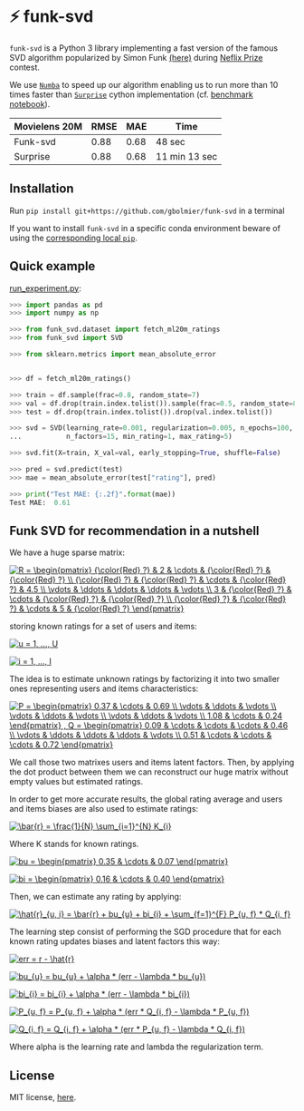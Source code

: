 # :zap: funk-svd

`funk-svd` is a Python 3 library implementing a fast version of the famous SVD algorithm popularized by Simon Funk [(here)](http://sifter.org/simon/journal/20061211.html) during [Neflix Prize](http://en.wikipedia.org/wiki/Netflix_Prize) contest.

We use [`Numba`](http://numba.pydata.org/) to speed up our algorithm enabling us to run more than 10 times faster than [`Surprise`](http://surpriselib.com) cython implementation (cf. [benchmark notebook](benchmark.ipynb)).

| Movielens 20M | RMSE | MAE  | Time          |
|---------------|------|------|---------------|
| Funk-svd      | 0.88 | 0.68 | 48 sec        |
| Surprise      | 0.88 | 0.68 | 11 min 13 sec |

## Installation

Run `pip install git+https://github.com/gbolmier/funk-svd` in a terminal

If you want to install `funk-svd` in a specific conda environment beware of using the [corresponding local `pip`](https://github.com/ContinuumIO/anaconda-issues/issues/1429).

## Quick example

[run_experiment.py](run_experiment.py):

```python
>>> import pandas as pd
>>> import numpy as np

>>> from funk_svd.dataset import fetch_ml20m_ratings
>>> from funk_svd import SVD

>>> from sklearn.metrics import mean_absolute_error


>>> df = fetch_ml20m_ratings()

>>> train = df.sample(frac=0.8, random_state=7)
>>> val = df.drop(train.index.tolist()).sample(frac=0.5, random_state=8)
>>> test = df.drop(train.index.tolist()).drop(val.index.tolist())

>>> svd = SVD(learning_rate=0.001, regularization=0.005, n_epochs=100,
...           n_factors=15, min_rating=1, max_rating=5)

>>> svd.fit(X=train, X_val=val, early_stopping=True, shuffle=False)

>>> pred = svd.predict(test)
>>> mae = mean_absolute_error(test["rating"], pred)

>>> print("Test MAE: {:.2f}".format(mae))
Test MAE:  0.61
```

## Funk SVD for recommendation in a nutshell

We have a huge sparse matrix: 

<a href="https://www.codecogs.com/eqnedit.php?latex=R&space;=&space;\begin{pmatrix}&space;{\color{Red}&space;?}&space;&&space;2&space;&&space;\cdots&space;&&space;{\color{Red}&space;?}&space;&&space;{\color{Red}&space;?}&space;\\&space;{\color{Red}&space;?}&space;&&space;{\color{Red}&space;?}&space;&&space;\cdots&space;&&space;{\color{Red}&space;?}&space;&&space;4.5&space;\\&space;\vdots&space;&&space;\ddots&space;&&space;\ddots&space;&&space;\ddots&space;&&space;\vdots&space;\\&space;3&space;&&space;{\color{Red}&space;?}&space;&&space;\cdots&space;&&space;{\color{Red}&space;?}&space;&&space;{\color{Red}&space;?}&space;\\&space;{\color{Red}&space;?}&space;&&space;{\color{Red}&space;?}&space;&&space;\cdots&space;&&space;5&space;&&space;{\color{Red}&space;?}&space;\end{pmatrix}" target="_blank"><img src="https://latex.codecogs.com/gif.latex?R&space;=&space;\begin{pmatrix}&space;{\color{Red}&space;?}&space;&&space;2&space;&&space;\cdots&space;&&space;{\color{Red}&space;?}&space;&&space;{\color{Red}&space;?}&space;\\&space;{\color{Red}&space;?}&space;&&space;{\color{Red}&space;?}&space;&&space;\cdots&space;&&space;{\color{Red}&space;?}&space;&&space;4.5&space;\\&space;\vdots&space;&&space;\ddots&space;&&space;\ddots&space;&&space;\ddots&space;&&space;\vdots&space;\\&space;3&space;&&space;{\color{Red}&space;?}&space;&&space;\cdots&space;&&space;{\color{Red}&space;?}&space;&&space;{\color{Red}&space;?}&space;\\&space;{\color{Red}&space;?}&space;&&space;{\color{Red}&space;?}&space;&&space;\cdots&space;&&space;5&space;&&space;{\color{Red}&space;?}&space;\end{pmatrix}" title="R = \begin{pmatrix} {\color{Red} ?} & 2 & \cdots & {\color{Red} ?} & {\color{Red} ?} \\ {\color{Red} ?} & {\color{Red} ?} & \cdots & {\color{Red} ?} & 4.5 \\ \vdots & \ddots & \ddots & \ddots & \vdots \\ 3 & {\color{Red} ?} & \cdots & {\color{Red} ?} & {\color{Red} ?} \\ {\color{Red} ?} & {\color{Red} ?} & \cdots & 5 & {\color{Red} ?} \end{pmatrix}" /></a>

storing known ratings for a set of users and items: 

<a href="https://www.codecogs.com/eqnedit.php?latex=\inline&space;u&space;=&space;1,&space;...,&space;U" target="_blank"><img src="https://latex.codecogs.com/gif.latex?\inline&space;u&space;=&space;1,&space;...,&space;U" title="u = 1, ..., U" /></a>

<a href="https://www.codecogs.com/eqnedit.php?latex=\inline&space;i&space;=&space;1,&space;...,&space;I" target="_blank"><img src="https://latex.codecogs.com/gif.latex?\inline&space;i&space;=&space;1,&space;...,&space;I" title="i = 1, ..., I" /></a>

The idea is to estimate unknown ratings by factorizing it into two smaller ones representing users and items characteristics:

<a href="https://www.codecogs.com/eqnedit.php?latex=P&space;=&space;\begin{pmatrix}&space;0.37&space;&&space;\cdots&space;&&space;0.69&space;\\&space;\vdots&space;&&space;\ddots&space;&&space;\vdots&space;\\&space;\vdots&space;&&space;\ddots&space;&&space;\vdots&space;\\&space;\vdots&space;&&space;\ddots&space;&&space;\vdots&space;\\&space;1.08&space;&&space;\cdots&space;&&space;0.24&space;\end{pmatrix}&space;,&space;Q&space;=&space;\begin{pmatrix}&space;0.09&space;&&space;\cdots&space;&&space;\cdots&space;&&space;\cdots&space;&&space;0.46&space;\\&space;\vdots&space;&&space;\ddots&space;&&space;\ddots&space;&&space;\ddots&space;&&space;\vdots&space;\\&space;0.51&space;&&space;\cdots&space;&&space;\cdots&space;&&space;\cdots&space;&&space;0.72&space;\end{pmatrix}" target="_blank"><img src="https://latex.codecogs.com/gif.latex?P&space;=&space;\begin{pmatrix}&space;0.37&space;&&space;\cdots&space;&&space;0.69&space;\\&space;\vdots&space;&&space;\ddots&space;&&space;\vdots&space;\\&space;\vdots&space;&&space;\ddots&space;&&space;\vdots&space;\\&space;\vdots&space;&&space;\ddots&space;&&space;\vdots&space;\\&space;1.08&space;&&space;\cdots&space;&&space;0.24&space;\end{pmatrix}&space;,&space;Q&space;=&space;\begin{pmatrix}&space;0.09&space;&&space;\cdots&space;&&space;\cdots&space;&&space;\cdots&space;&&space;0.46&space;\\&space;\vdots&space;&&space;\ddots&space;&&space;\ddots&space;&&space;\ddots&space;&&space;\vdots&space;\\&space;0.51&space;&&space;\cdots&space;&&space;\cdots&space;&&space;\cdots&space;&&space;0.72&space;\end{pmatrix}" title="P = \begin{pmatrix} 0.37 & \cdots & 0.69 \\ \vdots & \ddots & \vdots \\ \vdots & \ddots & \vdots \\ \vdots & \ddots & \vdots \\ 1.08 & \cdots & 0.24 \end{pmatrix} , Q = \begin{pmatrix} 0.09 & \cdots & \cdots & \cdots & 0.46 \\ \vdots & \ddots & \ddots & \ddots & \vdots \\ 0.51 & \cdots & \cdots & \cdots & 0.72 \end{pmatrix}" /></a>

We call those two matrixes users and items latent factors. Then, by applying the dot product between them we can reconstruct our huge matrix without empty values but estimated ratings.

In order to get more accurate results, the global rating average and users and items biases are also used to estimate ratings:

<a href="https://www.codecogs.com/eqnedit.php?latex=\bar{r}&space;=&space;\frac{1}{N}&space;\sum_{i=1}^{N}&space;K_{i}" target="_blank"><img src="https://latex.codecogs.com/gif.latex?\bar{r}&space;=&space;\frac{1}{N}&space;\sum_{i=1}^{N}&space;K_{i}" title="\bar{r} = \frac{1}{N} \sum_{i=1}^{N} K_{i}" /></a>

Where K stands for known ratings.

<a href="https://www.codecogs.com/eqnedit.php?latex=bu&space;=&space;\begin{pmatrix}&space;0.35&space;&&space;\cdots&space;&&space;0.07&space;\end{pmatrix}" target="_blank"><img src="https://latex.codecogs.com/gif.latex?bu&space;=&space;\begin{pmatrix}&space;0.35&space;&&space;\cdots&space;&&space;0.07&space;\end{pmatrix}" title="bu = \begin{pmatrix} 0.35 & \cdots & 0.07 \end{pmatrix}" /></a>

<a href="https://www.codecogs.com/eqnedit.php?latex=bi&space;=&space;\begin{pmatrix}&space;0.16&space;&&space;\cdots&space;&&space;0.40&space;\end{pmatrix}" target="_blank"><img src="https://latex.codecogs.com/gif.latex?bi&space;=&space;\begin{pmatrix}&space;0.16&space;&&space;\cdots&space;&&space;0.40&space;\end{pmatrix}" title="bi = \begin{pmatrix} 0.16 & \cdots & 0.40 \end{pmatrix}" /></a>

Then, we can estimate any rating by applying:

<a href="https://www.codecogs.com/eqnedit.php?latex=\hat{r}_{u,&space;i}&space;=&space;\bar{r}&space;&plus;&space;bu_{u}&space;&plus;&space;bi_{i}&space;&plus;&space;\sum_{f=1}^{F}&space;P_{u,&space;f}&space;*&space;Q_{i,&space;f}" target="_blank"><img src="https://latex.codecogs.com/gif.latex?\hat{r}_{u,&space;i}&space;=&space;\bar{r}&space;&plus;&space;bu_{u}&space;&plus;&space;bi_{i}&space;&plus;&space;\sum_{f=1}^{F}&space;P_{u,&space;f}&space;*&space;Q_{i,&space;f}" title="\hat{r}_{u, i} = \bar{r} + bu_{u} + bi_{i} + \sum_{f=1}^{F} P_{u, f} * Q_{i, f}" /></a>

The learning step consist of performing the SGD procedure that for each known rating updates biases and latent factors this way:

<a href="https://www.codecogs.com/eqnedit.php?latex=err&space;=&space;r&space;-&space;\hat{r}" target="_blank"><img src="https://latex.codecogs.com/gif.latex?err&space;=&space;r&space;-&space;\hat{r}" title="err = r - \hat{r}" /></a>

<a href="https://www.codecogs.com/eqnedit.php?latex=bu_{u}&space;=&space;bu_{u}&space;&plus;&space;\alpha&space;*&space;(err&space;-&space;\lambda&space;*&space;bu_{u})" target="_blank"><img src="https://latex.codecogs.com/gif.latex?bu_{u}&space;=&space;bu_{u}&space;&plus;&space;\alpha&space;*&space;(err&space;-&space;\lambda&space;*&space;bu_{u})" title="bu_{u} = bu_{u} + \alpha * (err - \lambda * bu_{u})" /></a>

<a href="https://www.codecogs.com/eqnedit.php?latex=bi_{i}&space;=&space;bi_{i}&space;&plus;&space;\alpha&space;*&space;(err&space;-&space;\lambda&space;*&space;bi_{i})" target="_blank"><img src="https://latex.codecogs.com/gif.latex?bi_{i}&space;=&space;bi_{i}&space;&plus;&space;\alpha&space;*&space;(err&space;-&space;\lambda&space;*&space;bi_{i})" title="bi_{i} = bi_{i} + \alpha * (err - \lambda * bi_{i})" /></a>

<a href="https://www.codecogs.com/eqnedit.php?latex=P_{u,&space;f}&space;=&space;P_{u,&space;f}&space;&plus;&space;\alpha&space;*&space;(err&space;*&space;Q_{i,&space;f}&space;-&space;\lambda&space;*&space;P_{u,&space;f})" target="_blank"><img src="https://latex.codecogs.com/gif.latex?P_{u,&space;f}&space;=&space;P_{u,&space;f}&space;&plus;&space;\alpha&space;*&space;(err&space;*&space;Q_{i,&space;f}&space;-&space;\lambda&space;*&space;P_{u,&space;f})" title="P_{u, f} = P_{u, f} + \alpha * (err * Q_{i, f} - \lambda * P_{u, f})" /></a>

<a href="https://www.codecogs.com/eqnedit.php?latex=Q_{i,&space;f}&space;=&space;Q_{i,&space;f}&space;&plus;&space;\alpha&space;*&space;(err&space;*&space;P_{u,&space;f}&space;-&space;\lambda&space;*&space;Q_{i,&space;f})" target="_blank"><img src="https://latex.codecogs.com/gif.latex?Q_{i,&space;f}&space;=&space;Q_{i,&space;f}&space;&plus;&space;\alpha&space;*&space;(err&space;*&space;P_{u,&space;f}&space;-&space;\lambda&space;*&space;Q_{i,&space;f})" title="Q_{i, f} = Q_{i, f} + \alpha * (err * P_{u, f} - \lambda * Q_{i, f})" /></a>

Where alpha is the learning rate and lambda the regularization term.

## License

MIT license, [here](LICENSE).

